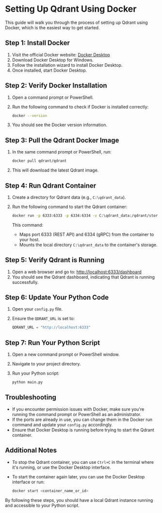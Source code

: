 # Setting Up Qdrant Using Docker

This guide will walk you through the process of setting up Qdrant using Docker, which is the easiest way to get started.

## Step 1: Install Docker

1. Visit the official Docker website: [Docker Desktop](https://www.docker.com/products/docker-desktop/)
2. Download Docker Desktop for Windows.
3. Follow the installation wizard to install Docker Desktop.
4. Once installed, start Docker Desktop.

## Step 2: Verify Docker Installation

1. Open a command prompt or PowerShell.
2. Run the following command to check if Docker is installed correctly:

    ```sh
    docker --version
    ```

3. You should see the Docker version information.

## Step 3: Pull the Qdrant Docker Image

1. In the same command prompt or PowerShell, run:

    ```sh
    docker pull qdrant/qdrant
    ```

2. This will download the latest Qdrant image.

## Step 4: Run Qdrant Container

1. Create a directory for Qdrant data (e.g., `C:\qdrant_data`).
2. Run the following command to start the Qdrant container:

    ```sh
    docker run -p 6333:6333 -p 6334:6334 -v C:\qdrant_data:/qdrant/storage:z qdrant/qdrant
    ```

    This command:
    - Maps port 6333 (REST API) and 6334 (gRPC) from the container to your host.
    - Mounts the local directory `C:\qdrant_data` to the container's storage.

## Step 5: Verify Qdrant is Running

1. Open a web browser and go to: [http://localhost:6333/dashboard](http://localhost:6333/dashboard)
2. You should see the Qdrant dashboard, indicating that Qdrant is running successfully.

## Step 6: Update Your Python Code

1. Open your `config.py` file.
2. Ensure the `QDRANT_URL` is set to:

    ```python
    QDRANT_URL = "http://localhost:6333"
    ```

## Step 7: Run Your Python Script

1. Open a new command prompt or PowerShell window.
2. Navigate to your project directory.
3. Run your Python script:

    ```sh
    python main.py
    ```

## Troubleshooting

- If you encounter permission issues with Docker, make sure you're running the command prompt or PowerShell as an administrator.
- If the ports are already in use, you can change them in the Docker run command and update your `config.py` accordingly.
- Ensure that Docker Desktop is running before trying to start the Qdrant container.

## Additional Notes

- To stop the Qdrant container, you can use `Ctrl+C` in the terminal where it's running, or use the Docker Desktop interface.
- To start the container again later, you can use the Docker Desktop interface or run:

    ```sh
    docker start <container_name_or_id>
    ```

By following these steps, you should have a local Qdrant instance running and accessible to your Python script.